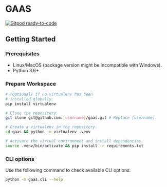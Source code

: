 # GAAS

[![Gitpod ready-to-code](https://img.shields.io/badge/Gitpod-ready--to--code-blue?logo=gitpod)](https://gitpod.io/#https://github.com/tianhaoz95/gaas)

## Getting Started

### Prerequisites

* Linux/MacOS (package version might be incompatible with Windows).
* Python 3.6+

### Prepare Workspace

```bash
# (Optional) If no virtualenv has been
# installed globally.
pip install virtualenv

# Clone the repository.
git clone git@github.com:[username]/gaas.git # Replace [username]

# Create a virtualenv in the repository.
cd gaas && python -m virtualenv .venv

# Activate the virtual environment and install dependencies.
source .venv/bin/activate && pip install -r requirements.txt
```

### CLI options

Use the following command to check available CLI options:

```bash
python -m gaas.cli --help
```
